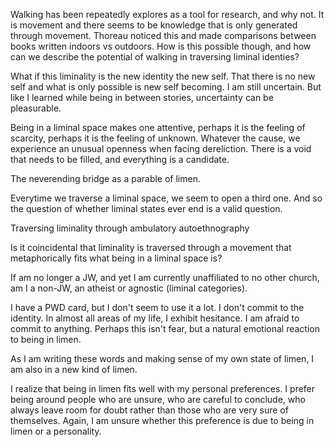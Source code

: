Walking has been repeatedly explores as a tool for research, and why not. It is movement and there seems to be knowledge that is only generated through movement. Thoreau noticed this and made comparisons between books written indoors vs outdoors. How is this possible though, and how can we describe the potential of walking in traversing liminal identies?

What if this liminality is the new identity the new self. That there is no new self and what is only possible is new self becoming. I am still uncertain. But like I learned while being in between stories, uncertainty can be pleasurable.

Being in a liminal space makes one attentive, perhaps it is the feeling of scarcity, perhaps it is the feeling of unknown. Whatever the cause, we experience an unusual openness when facing dereliction. There is a void that needs to be filled, and everything is a candidate.

The neverending bridge as a parable of limen.

Everytime we traverse a liminal space, we seem to open a third one. And so the question of whether liminal states ever end is a valid question.

Traversing liminality through ambulatory autoethnography

Is it coincidental that liminality is traversed through a movement that metaphorically fits what being in a liminal space is?

If am no longer a JW, and yet I am currently unaffiliated to no other church, am I a non-JW, an atheist or agnostic (liminal categories).

I have a PWD card, but I don't seem to use it a lot. I don't commit to the identity. In almost all areas of my life, I exhibit hesitance. I am afraid to commit to anything. Perhaps this isn't fear, but a natural emotional reaction to being in limen.

As I am writing these words and making sense of my own state of limen, I am also in a new kind of limen.

I realize that being in limen fits well with my personal preferences. I prefer being around people who are unsure, who are careful to conclude, who always leave room for doubt rather than those who are very sure of themselves. Again, I am unsure whether this preference is due to being in limen or a personality.